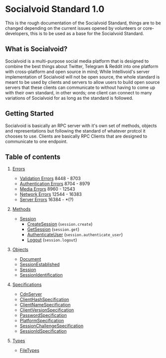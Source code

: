 # Socialvoid Standard 1.0

This is the rough documentation of the Socialvoid Standard, things are to
be changed depending on the current issues opened by volunteers or
core-developers, this is to be used as a base for the Socialvoid Standard.


## What is Socialvoid?

Socialvoid is a multi-purpose social media platform that is designed to
combine the best things about Twitter, Telegram & Reddit into one platform
with cross-platform and open source in mind; While Intellivoid's server
implementation of Socialvoid will not be open source, the whole standard
is meant to be used by clients and servers to allow users to build open
source servers that these clients can communicate to without having to
come up with their own standard, in other words; one client can connect
to many variations of Socialvoid for as long as the standard is followed.

## Getting Started

Socialvoid is basically an RPC server with it's own set of methods, 
objects and representations but following the standard of whatever protcol
it chooses to use. Clients are basically RPC Clients that are designed
to communicate to one endpoint.


## Table of contents

1. [Errors](Errors/README.md)
   * [Validation Errors](Errors/ValidationErrors.md) 8448 - 8703
   * [Authentication Errors](Errors/AuthenticationErrors.md) 8704 - 8979
   * [Media Errors](Errors/MediaErrors.md) 8960 - 12543
   * [Network Errors](Errors/NetworkErrors.md) 12544 - 16383
   * [Server Errors](Errors/ServerErrors.md) 16384 - *(?)

2. [Methods](Methods/README.md)
   * [Session](Methods/session/README.md)
      * [CreateSession](Methods/session/CreateSession.md) (`session.create`)
      * [GetSession](Methods/session/GetSession.md) (`session.get`)
      * [AuthenticateUser](Methods/session/AuthenticateUser.md) (`session.authenticate_user`)
      * [Logout](Methods/session/Logout.md) (`session.logout`)

3. [Objects](Objects/README.md)
   * [Document](Objects/Document.md)
   * [SessionEstablished](Objects/SessionEstablished.md)
   * [Session](Objects/Session.md)
   * [SessionIdentification](Objects/SessionIdentification.md)

4. [Specifications](Specifications/README.md)
   * [CdnServer](Specifications/CdnServer.md)
   * [ClientHashSpecification](Specifications/ClientHashSpecification.md)
   * [ClientNameSpecification](Specifications/ClientNameSpecification.md)
   * [ClientVersionSpecification](Specifications/ClientVersionSpecification.md)
   * [PasswordSpecification](Specifications/PasswordSpecification.md)
   * [PlatformSpecification](Specifications/PlatformSpecification.md)
   * [SessionChallengeSpecification](Specifications/SessionChallengeSpecification.md)
   * [SessionIdSpecification](Specifications/SessionIdSpecification.md)

5. [Types](Types/README.md)
   * [FileTypes](Types/FileTypes.md)